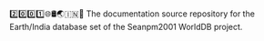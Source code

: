 2️⃣️0️⃣️0️⃣️1️⃣️🌐️🛢️🌏️🇮🇳️📖️ The documentation source repository for the Earth/India database set of the Seanpm2001 WorldDB project. 
